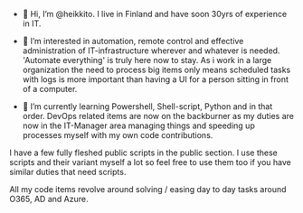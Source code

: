 - 👋 Hi, I’m @heikkito. I live in Finland and have soon 30yrs of experience in IT. 

- 👀 I’m interested in automation, remote control and effective administration of IT-infrastructure wherever and whatever is needed. 'Automate everything' is truly here now to stay. As i work in a large organization the need to process big items only means scheduled tasks with logs is more important than having a UI for a person sitting in front of a computer.

- 🌱 I’m currently learning Powershell, Shell-script, Python and in that order. DevOps related items are now on the backburner as my duties are now in the IT-Manager area managing things and speeding up processes myself with my own code contributions. 

I have a few fully fleshed public scripts in the public section. I use these scripts and their variant myself a lot so feel free to use them too if you have similar duties that need scripts. 

All my code items revolve around solving / easing day to day tasks around O365, AD and Azure. 


<!---
heikkito/heikkito is a ✨ special ✨ repository because its `README.md` (this file) appears on your GitHub profile.
You can click the Preview link to take a look at your changes.
--->
